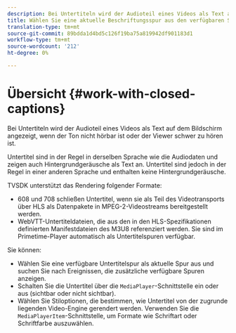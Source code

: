```yaml
---
description: Bei Untertiteln wird der Audioteil eines Videos als Text auf dem Bildschirm angezeigt, wenn der Ton nicht hörbar ist oder der Viewer schwer zu hören ist.
title: Wählen Sie eine aktuelle Beschriftungsspur aus den verfügbaren Spuren
translation-type: tm+mt
source-git-commit: 89bdda1d4bd5c126f19ba75a819942df901183d1
workflow-type: tm+mt
source-wordcount: '212'
ht-degree: 0%

---
```



# Übersicht {#work-with-closed-captions}

Bei Untertiteln wird der Audioteil eines Videos als Text auf dem Bildschirm angezeigt, wenn der Ton nicht hörbar ist oder der Viewer schwer zu hören ist.

Untertitel sind in der Regel in derselben Sprache wie die Audiodaten und zeigen auch Hintergrundgeräusche als Text an. Untertitel sind jedoch in der Regel in einer anderen Sprache und enthalten keine Hintergrundgeräusche.

TVSDK unterstützt das Rendering folgender Formate:

* 608 und 708 schließen Untertitel, wenn sie als Teil des Videotransports über HLS als Datenpakete in MPEG-2-Videostreams bereitgestellt werden.
* WebVTT-Untertiteldateien, die aus den in den HLS-Spezifikationen definierten Manifestdateien des M3U8 referenziert werden. Sie sind im Primetime-Player automatisch als Untertitelspuren verfügbar.

Sie können:

* Wählen Sie eine verfügbare Untertitelspur als aktuelle Spur aus und suchen Sie nach Ereignissen, die zusätzliche verfügbare Spuren anzeigen.
* Schalten Sie die Untertitel über die `MediaPlayer`-Schnittstelle ein oder aus (sichtbar oder nicht sichtbar).
* Wählen Sie Stiloptionen, die bestimmen, wie Untertitel von der zugrunde liegenden Video-Engine gerendert werden. Verwenden Sie die `MediaPlayerItem`-Schnittstelle, um Formate wie Schriftart oder Schriftfarbe auszuwählen.
